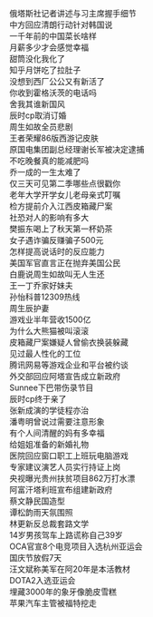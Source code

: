 俄塔斯社记者讲述与习主席握手细节  
中方回应清朗行动针对韩国说  
一千年前的中国菜长啥样  
月薪多少才会感觉幸福  
甜筒没化我化了  
知乎月饼吃了拉肚子  
没想到西厂公公又有新活了  
你收到霍格沃茨的电话吗  
舍我其谁新国风  
辰时cp取消订婚  
周生如故全员悲剧  
王者荣耀86版西游记皮肤  
原国电集团副总经理谢长军被决定逮捕  
不吃晚餐真的能减肥吗  
乔一成的一生太难了  
仅三天可见第二季哪些点很戳你  
老年大学开学女儿老母亲式叮嘱  
检方提前介入江西皮箱藏尸案  
社恐对人的影响有多大  
樊振东喝上了秋天第一杯奶茶  
女子遇诈骗反赚骗子500元  
怎样提高说话时的反应能力  
美国军官直言正在抛弃美国公民  
白鹿说周生如故叫无人生还  
王一丁乔家好妹夫  
孙怡科普12309热线  
周生辰护妻  
游戏业半年营收1500亿  
为什么大熊猫被叫滚滚  
皮箱藏尸案嫌疑人曾偷衣换装躲藏  
见过最人性化的工位  
腾讯网易等游戏企业和平台被约谈  
外交部回应阿塔宣告成立新政府  
Sunnee下巴带伤录节目  
辰时cp终于亲了  
张新成演的学徒程亦治  
潘粤明曾说过需要注意形象  
有个人间清醒的妈有多幸福  
给姐姐准备的新婚礼物  
医院回应窗口职工上班玩电脑游戏  
专家建议演艺人员实行持证上岗  
央视曝光贵州扶贫项目862万打水漂  
阿富汗塔利班宣布组建新政府  
蔡文静民国造型  
谭松韵雨天氛围照  
林更新反总裁套路文学  
14岁男孩驾车上路谎称自己39岁  
OCA官宣8个电竞项目入选杭州亚运会  
国庆节放假7天  
汪文斌称美军在阿20年是本活教材  
DOTA2入选亚运会  
埋藏3000年的象牙像脆皮雪糕  
苹果汽车主管被福特挖走  
